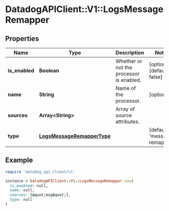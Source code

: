 # DatadogAPIClient::V1::LogsMessageRemapper

## Properties

| Name | Type | Description | Notes |
| ---- | ---- | ----------- | ----- |
| **is_enabled** | **Boolean** | Whether or not the processor is enabled. | [optional][default to false] |
| **name** | **String** | Name of the processor. | [optional] |
| **sources** | **Array&lt;String&gt;** | Array of source attributes. |  |
| **type** | [**LogsMessageRemapperType**](LogsMessageRemapperType.md) |  | [default to &#39;message-remapper&#39;] |

## Example

```ruby
require 'datadog_api_client/v1'

instance = DatadogAPIClient::V1::LogsMessageRemapper.new(
  is_enabled: null,
  name: null,
  sources: [&quot;msg&quot;],
  type: null
)
```

